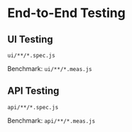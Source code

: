 # End-to-End Testing

## UI Testing

`ui/**/*.spec.js`

Benchmark: `ui/**/*.meas.js`

## API Testing

`api/**/*.spec.js`

Benchmark: `api/**/*.meas.js`

